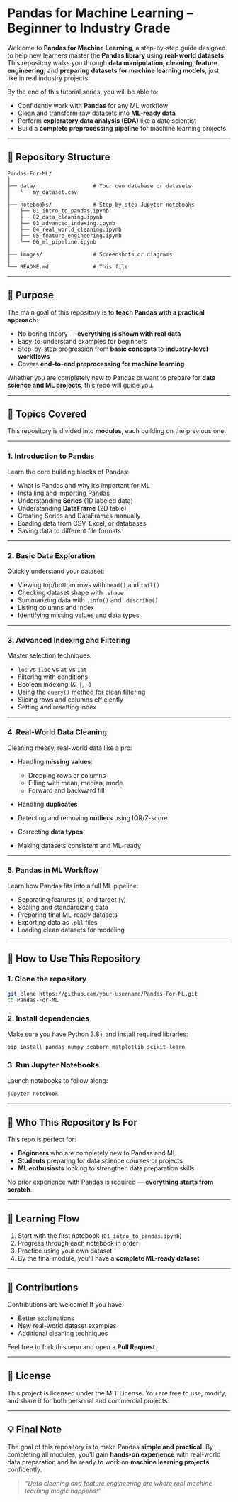 
# **Pandas for Machine Learning – Beginner to Industry Grade**

Welcome to **Pandas for Machine Learning**, a step-by-step guide designed to help new learners master the **Pandas library** using **real-world datasets**.
This repository walks you through **data manipulation, cleaning, feature engineering**, and **preparing datasets for machine learning models**, just like in real industry projects.

By the end of this tutorial series, you will be able to:

* Confidently work with **Pandas** for any ML workflow
* Clean and transform raw datasets into **ML-ready data**
* Perform **exploratory data analysis (EDA)** like a data scientist
* Build a **complete preprocessing pipeline** for machine learning projects

---

## **📂 Repository Structure**

```
Pandas-For-ML/
│
├── data/                  # Your own database or datasets
│   └── my_dataset.csv
│
├── notebooks/             # Step-by-step Jupyter notebooks
│   ├── 01_intro_to_pandas.ipynb
│   ├── 02_data_cleaning.ipynb
│   ├── 03_advanced_indexing.ipynb
│   ├── 04_real_world_cleaning.ipynb
│   ├── 05_feature_engineering.ipynb
│   └── 06_ml_pipeline.ipynb
│
├── images/                # Screenshots or diagrams
│
└── README.md              # This file
```

---

## **🎯 Purpose**

The main goal of this repository is to **teach Pandas with a practical approach**:

* No boring theory — **everything is shown with real data**
* Easy-to-understand examples for beginners
* Step-by-step progression from **basic concepts** to **industry-level workflows**
* Covers **end-to-end preprocessing for machine learning**

Whether you are completely new to Pandas or want to prepare for **data science and ML projects**, this repo will guide you.

---

## **📝 Topics Covered**

This repository is divided into **modules**, each building on the previous one.

---

### **1. Introduction to Pandas**

Learn the core building blocks of Pandas:

* What is Pandas and why it’s important for ML
* Installing and importing Pandas
* Understanding **Series** (1D labeled data)
* Understanding **DataFrame** (2D table)
* Creating Series and DataFrames manually
* Loading data from CSV, Excel, or databases
* Saving data to different file formats

---

### **2. Basic Data Exploration**

Quickly understand your dataset:

* Viewing top/bottom rows with `head()` and `tail()`
* Checking dataset shape with `.shape`
* Summarizing data with `.info()` and `.describe()`
* Listing columns and index
* Identifying missing values and data types

---

### **3. Advanced Indexing and Filtering**

Master selection techniques:

* `loc` vs `iloc` vs `at` vs `iat`
* Filtering with conditions
* Boolean indexing (`&`, `|`, `~`)
* Using the `query()` method for clean filtering
* Slicing rows and columns efficiently
* Setting and resetting index

---

### **4. Real-World Data Cleaning**

Cleaning messy, real-world data like a pro:

* Handling **missing values**:

  * Dropping rows or columns
  * Filling with mean, median, mode
  * Forward and backward fill
* Handling **duplicates**
* Detecting and removing **outliers** using IQR/Z-score
* Correcting **data types**
* Making datasets consistent and ML-ready

---


### **5. Pandas in ML Workflow**

Learn how Pandas fits into a full ML pipeline:

* Separating features (`X`) and target (`y`)
* Scaling and standardizing data
* Preparing final ML-ready datasets
* Exporting data as `.pkl` files
* Loading clean datasets for modeling

---

## **🚀 How to Use This Repository**

### **1. Clone the repository**

```bash
git clone https://github.com/your-username/Pandas-For-ML.git
cd Pandas-For-ML
```

### **2. Install dependencies**

Make sure you have Python 3.8+ and install required libraries:

```bash
pip install pandas numpy seaborn matplotlib scikit-learn
```

### **3. Run Jupyter Notebooks**

Launch notebooks to follow along:

```bash
jupyter notebook
```


---

## **🧠 Who This Repository Is For**

This repo is perfect for:

* **Beginners** who are completely new to Pandas and ML
* **Students** preparing for data science courses or projects
* **ML enthusiasts** looking to strengthen data preparation skills

No prior experience with Pandas is required — **everything starts from scratch**.

---

## **📌 Learning Flow**

1. Start with the first notebook (`01_intro_to_pandas.ipynb`)
2. Progress through each notebook in order
3. Practice using your own dataset
4. By the final module, you'll have a **complete ML-ready dataset**

---

## **🤝 Contributions**

Contributions are welcome!
If you have:

* Better explanations
* New real-world dataset examples
* Additional cleaning techniques

Feel free to fork this repo and open a **Pull Request**.

---

## **📜 License**

This project is licensed under the MIT License.
You are free to use, modify, and share it for both personal and commercial projects.

---

## **💡 Final Note**

The goal of this repository is to make Pandas **simple and practical**.
By completing all modules, you'll gain **hands-on experience** with real-world data preparation and be ready to work on **machine learning projects** confidently.

> *“Data cleaning and feature engineering are where real machine learning magic happens!”*

